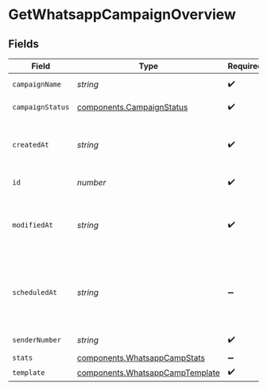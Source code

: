 # GetWhatsappCampaignOverview


## Fields

| Field                                                                                               | Type                                                                                                | Required                                                                                            | Description                                                                                         | Example                                                                                             |
| --------------------------------------------------------------------------------------------------- | --------------------------------------------------------------------------------------------------- | --------------------------------------------------------------------------------------------------- | --------------------------------------------------------------------------------------------------- | --------------------------------------------------------------------------------------------------- |
| `campaignName`                                                                                      | *string*                                                                                            | :heavy_check_mark:                                                                                  | Name of the WhatsApp Campaign                                                                       | Test Campaign                                                                                       |
| `campaignStatus`                                                                                    | [components.CampaignStatus](../../models/shared/campaignstatus.md)                                  | :heavy_check_mark:                                                                                  | Status of the WhatsApp Campaign                                                                     | draft                                                                                               |
| `createdAt`                                                                                         | *string*                                                                                            | :heavy_check_mark:                                                                                  | Creation UTC date-time of the WhatsApp campaign (YYYY-MM-DDTHH:mm:ss.SSSZ)                          | 2017-06-01T12:30:00Z                                                                                |
| `id`                                                                                                | *number*                                                                                            | :heavy_check_mark:                                                                                  | ID of the WhatsApp Campaign                                                                         | 1672035851100690                                                                                    |
| `modifiedAt`                                                                                        | *string*                                                                                            | :heavy_check_mark:                                                                                  | UTC date-time of last modification of the WhatsApp campaign (YYYY-MM-DDTHH:mm:ss.SSSZ)              | 2017-05-01T12:30:00Z                                                                                |
| `scheduledAt`                                                                                       | *string*                                                                                            | :heavy_minus_sign:                                                                                  | UTC date-time on which WhatsApp campaign is scheduled. Should be in YYYY-MM-DDTHH:mm:ss.SSSZ format | 2017-06-01T12:30:00Z                                                                                |
| `senderNumber`                                                                                      | *string*                                                                                            | :heavy_check_mark:                                                                                  | Sender of the WhatsApp Campaign                                                                     | 9368207029                                                                                          |
| `stats`                                                                                             | [components.WhatsappCampStats](../../models/shared/whatsappcampstats.md)                            | :heavy_minus_sign:                                                                                  | N/A                                                                                                 |                                                                                                     |
| `template`                                                                                          | [components.WhatsappCampTemplate](../../models/shared/whatsappcamptemplate.md)                      | :heavy_check_mark:                                                                                  | N/A                                                                                                 |                                                                                                     |
